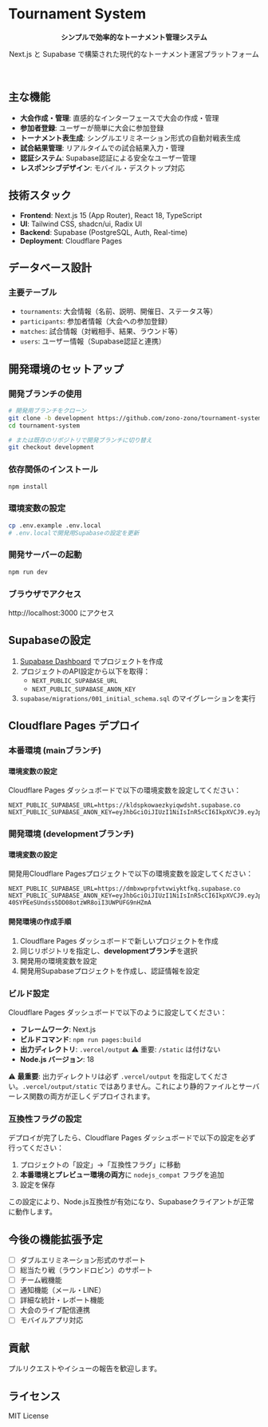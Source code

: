# Tournament System

<p align="center">
  <strong>シンプルで効率的なトーナメント管理システム</strong>
</p>

<p align="center">
  Next.js と Supabase で構築された現代的なトーナメント運営プラットフォーム
</p>

<br/>

## 主な機能

- **大会作成・管理**: 直感的なインターフェースで大会の作成・管理
- **参加者登録**: ユーザーが簡単に大会に参加登録
- **トーナメント表生成**: シングルエリミネーション形式の自動対戦表生成
- **試合結果管理**: リアルタイムでの試合結果入力・管理
- **認証システム**: Supabase認証による安全なユーザー管理
- **レスポンシブデザイン**: モバイル・デスクトップ対応

## 技術スタック

- **Frontend**: Next.js 15 (App Router), React 18, TypeScript
- **UI**: Tailwind CSS, shadcn/ui, Radix UI
- **Backend**: Supabase (PostgreSQL, Auth, Real-time)
- **Deployment**: Cloudflare Pages

## データベース設計

### 主要テーブル
- `tournaments`: 大会情報（名前、説明、開催日、ステータス等）
- `participants`: 参加者情報（大会への参加登録）
- `matches`: 試合情報（対戦相手、結果、ラウンド等）
- `users`: ユーザー情報（Supabase認証と連携）

## 開発環境のセットアップ

### 開発ブランチの使用
```bash
# 開発用ブランチをクローン
git clone -b development https://github.com/zono-zono/tournament-system.git
cd tournament-system

# または既存のリポジトリで開発ブランチに切り替え
git checkout development
```

### 依存関係のインストール
```bash
npm install
```

### 環境変数の設定
```bash
cp .env.example .env.local
# .env.localで開発用Supabaseの設定を更新
```

### 開発サーバーの起動
```bash
npm run dev
```

### ブラウザでアクセス
http://localhost:3000 にアクセス

## Supabaseの設定

1. [Supabase Dashboard](https://database.new) でプロジェクトを作成
2. プロジェクトのAPI設定から以下を取得：
   - `NEXT_PUBLIC_SUPABASE_URL`
   - `NEXT_PUBLIC_SUPABASE_ANON_KEY`
3. `supabase/migrations/001_initial_schema.sql` のマイグレーションを実行

## Cloudflare Pages デプロイ

### 本番環境 (mainブランチ)
#### 環境変数の設定
Cloudflare Pages ダッシュボードで以下の環境変数を設定してください：

```
NEXT_PUBLIC_SUPABASE_URL=https://kldspkowaezkyiqwdsht.supabase.co
NEXT_PUBLIC_SUPABASE_ANON_KEY=eyJhbGciOiJIUzI1NiIsInR5cCI6IkpXVCJ9.eyJpc3MiOiJzdXBhYmFzZSIsInJlZiI6ImtsZHNwa293YWV6a3lpcXdkc2h0Iiwicm9sZSI6ImFub24iLCJpYXQiOjE3NTEyNzc1MTEsImV4cCI6MjA2Njg1MzUxMX0.VB4C2BeC8iIVNaEDhDNTYqL3At1MgEkTJGGOSDxZVE0
```

### 開発環境 (developmentブランチ)
#### 環境変数の設定
開発用Cloudflare Pagesプロジェクトで以下の環境変数を設定してください：

```
NEXT_PUBLIC_SUPABASE_URL=https://dmbxwprpfvtvwiyktfkq.supabase.co
NEXT_PUBLIC_SUPABASE_ANON_KEY=eyJhbGciOiJIUzI1NiIsInR5cCI6IkpXVCJ9.eyJpc3MiOiJzdXBhYmFzZSIsInJlZiI6ImRtYnh3cHJwZnZ0dndpeWt0ZmtxIiwicm9sZSI6ImFub24iLCJpYXQiOjE3NTE1Mjk3MDQsImV4cCI6MjA2NzEwNTcwNH0.xQ-40SYPEeSUndss5DD08otzWR8oiI3UWPUFG9nHZmA
```

#### 開発環境の作成手順
1. Cloudflare Pages ダッシュボードで新しいプロジェクトを作成
2. 同じリポジトリを指定し、**developmentブランチ**を選択
3. 開発用の環境変数を設定
4. 開発用Supabaseプロジェクトを作成し、認証情報を設定

### ビルド設定
Cloudflare Pages ダッシュボードで以下のように設定してください：

- **フレームワーク**: Next.js
- **ビルドコマンド**: `npm run pages:build`
- **出力ディレクトリ**: `.vercel/output` ⚠️ 重要: `/static` は付けない
- **Node.js バージョン**: 18

⚠️ **最重要**: 出力ディレクトリは必ず `.vercel/output` を指定してください。`.vercel/output/static` ではありません。これにより静的ファイルとサーバーレス関数の両方が正しくデプロイされます。

### 互換性フラグの設定
デプロイが完了したら、Cloudflare Pages ダッシュボードで以下の設定を必ず行ってください：

1. プロジェクトの「設定」→「互換性フラグ」に移動
2. **本番環境とプレビュー環境の両方**に `nodejs_compat` フラグを追加
3. 設定を保存

この設定により、Node.js互換性が有効になり、Supabaseクライアントが正常に動作します。

## 今後の機能拡張予定

- [ ] ダブルエリミネーション形式のサポート
- [ ] 総当たり戦（ラウンドロビン）のサポート  
- [ ] チーム戦機能
- [ ] 通知機能（メール・LINE）
- [ ] 詳細な統計・レポート機能
- [ ] 大会のライブ配信連携
- [ ] モバイルアプリ対応

## 貢献

プルリクエストやイシューの報告を歓迎します。

## ライセンス

MIT License
